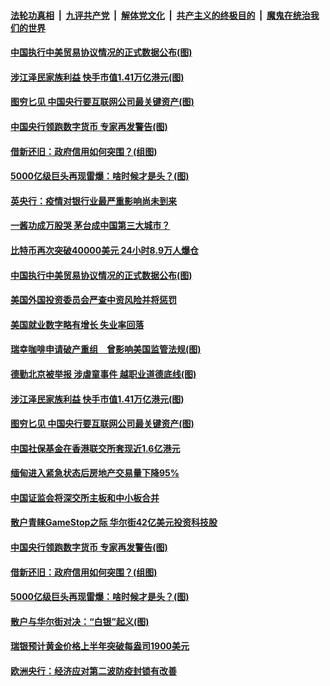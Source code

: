 ####  [法轮功真相](../../../../basic/blob/master/README.md?t=02070631) &nbsp;|&nbsp; [九评共产党](../../../../9ping.md/blob/master/README.md?t=02070631) &nbsp;|&nbsp; [解体党文化](../../../../jtdwh.md/blob/master/README.md?t=02070631)  &nbsp;|&nbsp; [共产主义的终极目的](../../../../gczydzjmd.md/blob/master/README.md?t=02070631) &nbsp;|&nbsp; [魔鬼在统治我们的世界](../../../../mgztzwmdsj.md/blob/master/README.md?t=02070631) 

#### [中国执行中美贸易协议情况的正式数据公布(图)](../pages/p5/961682.md?t=02070631) 

#### [涉江泽民家族利益 快手市值1.41万亿港元(图)](../pages/p5/961620.md?t=02070631) 

#### [图穷匕见 中国央行要互联网公司最关键资产(图)](../pages/p5/961590.md?t=02070631) 

#### [中国央行领跑数字货币 专家再发警告(图)](../pages/p5/961557.md?t=02070631) 

#### [借新还旧：政府信用如何突围？(组图)](../pages/p5/961501.md?t=02070631) 

#### [5000亿级巨头再现雷爆：啥时候才是头？(图)](../pages/p5/961507.md?t=02070631) 

#### [英央行：疫情对银行业最严重影响尚未到来](../pages/p5/961697.md?t=02070631) 

#### [一酱功成万股哭 茅台成中国第三大城市？](../pages/p5/961687.md?t=02070631) 

#### [比特币再次突破40000美元 24小时8.9万人爆仓](../pages/p5/961683.md?t=02070631) 

#### [中国执行中美贸易协议情况的正式数据公布(图)](../pages/p5/961682.md?t=02070631) 

#### [美国外国投资委员会严查中资风险并将惩罚](../pages/p5/961677.md?t=02070631) 

#### [美国就业数字略有增长 失业率回落](../pages/p5/961675.md?t=02070631) 

#### [瑞幸咖啡申请破产重组　曾影响美国监管法规(图)](../pages/p5/961596.md?t=02070631) 

#### [德勤北京被举报 涉虐童事件 越职业道德底线(图)](../pages/p5/961630.md?t=02070631) 

#### [涉江泽民家族利益 快手市值1.41万亿港元(图)](../pages/p5/961620.md?t=02070631) 

#### [图穷匕见 中国央行要互联网公司最关键资产(图)](../pages/p5/961590.md?t=02070631) 

#### [中国社保基金在香港联交所套现近1.6亿港元](../pages/p5/961591.md?t=02070631) 

#### [缅甸进入紧急状态后房地产交易量下降95%](../pages/p5/961567.md?t=02070631) 

#### [中国证监会将深交所主板和中小板合并](../pages/p5/961566.md?t=02070631) 

#### [散户青睐GameStop之际 华尔街42亿美元投资科技股](../pages/p5/961563.md?t=02070631) 

#### [中国央行领跑数字货币 专家再发警告(图)](../pages/p5/961557.md?t=02070631) 

#### [借新还旧：政府信用如何突围？(组图)](../pages/p5/961501.md?t=02070631) 

#### [5000亿级巨头再现雷爆：啥时候才是头？(图)](../pages/p5/961507.md?t=02070631) 

#### [散户与华尔街对决：“白银”起义(图)](../pages/p5/961498.md?t=02070631) 

#### [瑞银预计黄金价格上半年突破每盎司1900美元](../pages/p5/961483.md?t=02070631) 

#### [欧洲央行：经济应对第二波防疫封锁有改善](../pages/p5/961482.md?t=02070631) 

